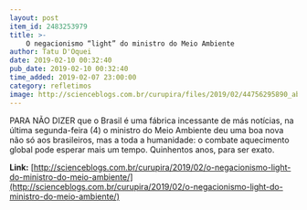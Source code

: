 ```yaml
---
layout: post
item_id: 2483253979
title: >-
    O negacionismo “light” do ministro do Meio Ambiente
author: Tatu D'Oquei
date: 2019-02-10 00:32:40
pub_date: 2019-02-10 00:32:40
time_added: 2019-02-07 23:00:00
category: refletimos
image: http://scienceblogs.com.br/curupira/files/2019/02/44756295890_ab18d434b0_z.jpg
---
```


PARA NÃO DIZER que o Brasil é uma fábrica incessante de más notícias, na última segunda-feira (4) o ministro do Meio Ambiente deu uma boa nova não só aos brasileiros, mas a toda a humanidade: o combate aquecimento global pode esperar mais um tempo. Quinhentos anos, para ser exato.

**Link:** [http://scienceblogs.com.br/curupira/2019/02/o-negacionismo-light-do-ministro-do-meio-ambiente/](http://scienceblogs.com.br/curupira/2019/02/o-negacionismo-light-do-ministro-do-meio-ambiente/)

